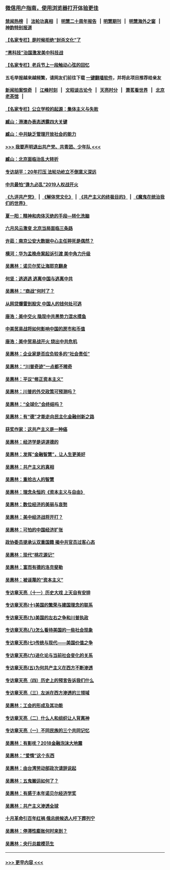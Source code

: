 ### [微信用户指南，使用浏览器打开体验更佳](https://github.com/gfw-breaker/banned-news1/blob/master/indexes/wechat-guide.md?t=0)
#### [禁闻热榜](热点新闻.md?t=0)  &nbsp;&nbsp;|&nbsp;&nbsp; [法轮功真相](https://github.com/gfw-breaker/truth/blob/master/README.md?t=0) &nbsp;&nbsp;|&nbsp;&nbsp; [明慧二十周年报告](https://github.com/gfw-breaker/mh-reports/blob/master/README.md?t=0) &nbsp;&nbsp;|&nbsp;&nbsp;[明慧期刊](https://github.com/gfw-breaker/mh-qikan) &nbsp;&nbsp;|&nbsp;&nbsp; [明慧海外之窗](https://github.com/gfw-breaker/mh-news/blob/master/README.md?t=0) &nbsp;&nbsp;|&nbsp;&nbsp; [神韵特别报道](https://github.com/gfw-breaker/mh-news/blob/master/shenyun.md?t=0)
#### [【名家专栏】是时候拒绝“封杀文化”了](../pages/nsc423/n11814093.md?t=02101411) 
#### [“黑科技”治国激发美中科技战](../pages/nsc423/n11638056.md?t=02101411) 
#### [【名家专栏】老兵节上一段触动心弦的回忆](../pages/nsc423/n11646016.md?t=02101411) 
#### 五毛举报越来越频繁，请网友们前往下载 [一键翻墙软件](https://github.com/gfw-breaker/ssr-accounts)，并将此项目推荐给亲友
#### [新闻拍案惊奇](https://github.com/gfw-breaker/banned-news1/blob/master/pages/link4.md) &nbsp;&nbsp;|&nbsp;&nbsp; [江峰时刻](https://github.com/gfw-breaker/banned-news1/blob/master/pages/link4.md) &nbsp;&nbsp;|&nbsp;&nbsp; [文昭谈古论今](https://github.com/gfw-breaker/banned-news1/blob/master/pages/link4.md) &nbsp;&nbsp;|&nbsp;&nbsp; [天亮时分](https://github.com/gfw-breaker/banned-news1/blob/master/pages/link4.md) &nbsp;&nbsp;|&nbsp;&nbsp; [萧茗看世界](https://github.com/gfw-breaker/banned-news1/blob/master/pages/link4.md) &nbsp;&nbsp;|&nbsp;&nbsp; [北京老茶馆](https://github.com/gfw-breaker/banned-news1/blob/master/pages/link4.md) &nbsp;&nbsp;|&nbsp;&nbsp; 
#### [【名家专栏】公立学校的起源：集体主义与失败](../pages/nsc423/n11601833.md?t=02101411) 
#### [臧山：港澳办表态透露四大关键](../pages/nsc423/n11421628.md?t=02101411) 
#### [臧山：中共缺乏管理开放社会的能力](../pages/nsc423/n11407457.md?t=02101411) 
#### [>>> 我要声明退出共产党、共青团、少年队 <<<](https://github.com/begood0513/goodnews/blob/master/quit/letter.md) 
#### [臧山：北京面临治乱大转折](../pages/nsc423/n11406895.md?t=02101411) 
#### [专访胡平：20年打压 法轮功屹立不倒意义深远](../pages/nsc423/n11398800.md?t=02101411) 
#### [中共最怕“逢九必乱”2019人权战开火](../pages/nsc423/n11385248.md?t=02101411) 
#### [《九评共产党》](https://github.com/begood0513/9ping.md/blob/master/README.md) &nbsp;|&nbsp; [《解体党文化》](../../../../jtdwh.md/blob/master/README.md)  &nbsp;|&nbsp; [《共产主义的终极目的》](../../../../gczydzjmd.md/blob/master/README.md) &nbsp;|&nbsp; [《魔鬼在统治我们的世界》](../../../../mgztzwmdsj.md/blob/master/README.md) 
#### [夏一阳：精神和肉体灭绝的手段—转化洗脑](../pages/nsc423/n11368250.md?t=02101411) 
#### [六月风云激变 北京当局面临三条路](../pages/nsc423/n11313668.md?t=02101411) 
#### [许茹：南京公安大数据中心主任猝死是偶然？](../pages/nsc423/n11064744.md?t=02101411) 
#### [横河：华为孟晚舟案起诉引渡 美中角力升级](../pages/nsc423/n11027230.md?t=02101411) 
#### [吴惠林：诺贝尔奖让海耶克翻身](../pages/nsc423/n10890049.md?t=02101411) 
#### [何坚：逃逃逃 逃离中国与逃离中共](../pages/nsc423/n10592891.md?t=02101411) 
#### [吴惠林：“商战”何时了？](../pages/nsc423/n10573558.md?t=02101411) 
#### [从网贷爆雷到股灾 中国人的钱何处可逃](../pages/nsc423/n10572800.md?t=02101411) 
#### [唐浩：美中交火 隐现中共黑势力混水摸鱼](../pages/nsc423/n10544040.md?t=02101411) 
#### [中美贸易战将如何影响中国的房市和币值](../pages/nsc423/n10543697.md?t=02101411) 
#### [唐浩：美中贸易战开火 烧出中共危机](../pages/nsc423/n10540126.md?t=02101411) 
#### [吴惠林：企业家是否应负较多的“社会责任”](../pages/nsc423/n10535022.md?t=02101411) 
#### [吴惠林：“川普奇迹”一点都不稀奇](../pages/nsc423/n10512808.md?t=02101411) 
#### [吴惠林：平议“修正资本主义”](../pages/nsc423/n10495724.md?t=02101411) 
#### [吴惠林：川普的外交政策可预测吗？](../pages/nsc423/n10462387.md?t=02101411) 
#### [吴惠林：“全球化”会终结吗？](../pages/nsc423/n10452838.md?t=02101411) 
#### [吴惠林：有“德”才能走向民主化金融创新之路](../pages/nsc423/n10432292.md?t=02101411) 
#### [获奖作家：这共产主义是一种癌](../pages/nsc423/n10431541.md?t=02101411) 
#### [吴惠林：经济学是讲道德的](../pages/nsc423/n10398014.md?t=02101411) 
#### [吴惠林：发挥“金融智慧”，让人生更美好](../pages/nsc423/n10375019.md?t=02101411) 
#### [吴惠林：共产主义的真相](../pages/nsc423/n10351394.md?t=02101411) 
#### [吴惠林：重拾古人的智慧](../pages/nsc423/n10337691.md?t=02101411) 
#### [吴惠林：理念永恒的《资本主义与自由》](../pages/nsc423/n10316274.md?t=02101411) 
#### [吴惠林：数位经济的美丽与哀愁](../pages/nsc423/n10292946.md?t=02101411) 
#### [吴惠林：美中经济战将开打？](../pages/nsc423/n10258825.md?t=02101411) 
#### [吴惠林：可怕的中国经济扩张](../pages/nsc423/n10219147.md?t=02101411) 
#### [政协委员提承认双重国籍 揭中共官员过客心态](../pages/nsc423/n10208809.md?t=02101411) 
#### [吴惠林：现代“桃花源记”](../pages/nsc423/n10185234.md?t=02101411) 
#### [吴惠林：富而有德的洛克斐勒](../pages/nsc423/n10142264.md?t=02101411) 
#### [吴惠林：被诬蔑的“资本主义”](../pages/nsc423/n10124816.md?t=02101411) 
#### [专访章天亮（十一）历史大戏 上天自有安排](../pages/nsc423/n10094905.md?t=02101411) 
#### [专访章天亮(十)美国的繁荣与建国理念的联系](../pages/nsc423/n10094899.md?t=02101411) 
#### [专访章天亮(九)美国的左右之争和川普执政](../pages/nsc423/n10094889.md?t=02101411) 
#### [专访章天亮(八)怎么看待美国的一些社会现象](../pages/nsc423/n10094857.md?t=02101411) 
#### [专访章天亮(七)传统与现代——美国价值之争](../pages/nsc423/n10093140.md?t=02101411) 
#### [专访章天亮(六)进化论与当前社会变化的关系](../pages/nsc423/n10092036.md?t=02101411) 
#### [专访章天亮(五)为何共产主义在西方不断渗透](../pages/nsc423/n10083620.md?t=02101411) 
#### [专访章天亮（四）历史上的预言告诉我们什么](../pages/nsc423/n10083606.md?t=02101411) 
#### [专访章天亮（三）左派在西方渗透的三领域](../pages/nsc423/n10081115.md?t=02101411) 
#### [吴惠林：工会的形成及其功能](../pages/nsc423/n10080633.md?t=02101411) 
#### [专访章天亮（二）什么人和组织让人背离神](../pages/nsc423/n10076637.md?t=02101411) 
#### [专访章天亮（一）不同民族的三个共同记忆](../pages/nsc423/n10074188.md?t=02101411) 
#### [吴惠林：有影呒？2018金融泡沫大地震](../pages/nsc423/n10040534.md?t=02101411) 
#### [吴惠林：“爱情”这个东西](../pages/nsc423/n10019423.md?t=02101411) 
#### [吴惠林：由台湾劳动部政次请辞说起](../pages/nsc423/n9979679.md?t=02101411) 
#### [吴惠林：五鬼搬运如何了？](../pages/nsc423/n9925338.md?t=02101411) 
#### [吴惠林：有感于本年诺贝尔经济学奖](../pages/nsc423/n9871883.md?t=02101411) 
#### [吴惠林：共产主义渗透全球](../pages/nsc423/n9812748.md?t=02101411) 
#### [十月革命引百年红祸 俄总统候选人吁下葬列宁](../pages/nsc423/n9810182.md?t=02101411) 
#### [吴惠林：停滞性膨胀何时来到？](../pages/nsc423/n9764136.md?t=02101411) 
#### [吴惠林：央行总裁模范生](../pages/nsc423/n9728134.md?t=02101411) 

----
#### [ >>> 更早内容 <<< ](../indexes/nsc423-earlier.md)
